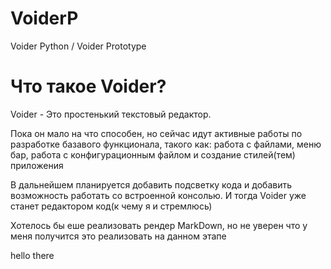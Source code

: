 # VoiderP
Voider Python / Voider Prototype

# Что такое Voider?

Voider - Это простенький текстовый редактор.

Пока он мало на что способен, но сейчас идут активные работы по разработке базавого функционала, такого как: работа с файлами, меню бар, работа с конфигурационным файлом и создание стилей(тем) приложения

В дальнейшем планируется добавить подсветку кода и добавить возможность работать со встроенной консолью. И тогда Voider уже станет редактором код(к чему я и стремлюсь)

Хотелось бы еше реализовать рендер MarkDown, но не уверен что у меня получится это реализовать на данном этапе

hello there